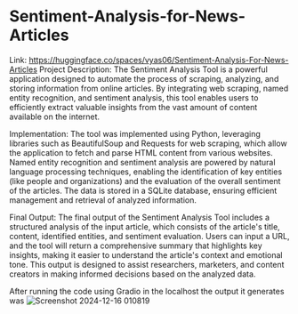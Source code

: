 # Sentiment-Analysis-for-News-Articles

Link: https://huggingface.co/spaces/vyas06/Sentiment-Analysis-For-News-Articles
Project Description: 
The Sentiment Analysis Tool is a powerful application designed to automate the process of scraping, analyzing, and storing information from online articles. By integrating web scraping, named entity recognition, and sentiment analysis, this tool enables users to efficiently extract valuable insights from the vast amount of content available on the internet.

Implementation: 
The tool was implemented using Python, leveraging libraries such as BeautifulSoup and Requests for web scraping, which allow the application to fetch and parse HTML content from various websites. Named entity recognition and sentiment analysis are powered by natural language processing techniques, enabling the identification of key entities (like people and organizations) and the evaluation of the overall sentiment of the articles. The data is stored in a SQLite database, ensuring efficient management and retrieval of analyzed information.

Final Output: 
The final output of the Sentiment Analysis Tool includes a structured analysis of the input article, which consists of the article's title, content, identified entities, and sentiment evaluation. Users can input a URL, and the tool will return a comprehensive summary that highlights key insights, making it easier to understand the article's context and emotional tone. This output is designed to assist researchers, marketers, and content creators in making informed decisions based on the analyzed data.

After running the code using Gradio in the localhost the output it generates was
![Screenshot 2024-12-16 010819](https://github.com/user-attachments/assets/272b6299-1886-4b45-b225-757b51d2e933)
